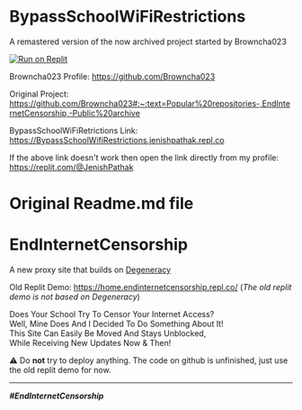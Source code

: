 # BypassSchoolWiFiRestrictions

A remastered version of the now archived project started by Browncha023

[![Run on Replit](https://raw.githubusercontent.com/BinBashBanana/deploy-buttons/master/buttons/remade/replit.svg)](https://BypassSchoolWifiRestrictions.jenishpathak.repl.co)<br>

Browncha023 Profile: https://github.com/Browncha023

Original Project: https://github.com/Browncha023#:~:text=Popular%20repositories-,EndInternetCensorship,-Public%20archive

BypassSchoolWiFiRetrictions Link: https://BypassSchoolWifiRestrictions.jenishpathak.repl.co

If the above link doesn't work then open the link directly from my profile: https://replit.com/@JenishPathak


# Original Readme.md file
# EndInternetCensorship

A new proxy site that builds on [Degeneracy](https://github.com/Degen-dev/Degeneracy)

Old Replit Demo: https://home.endinternetcensorship.repl.co/ (*The old replit demo is not based on Degeneracy*)

Does Your School Try To Censor Your Internet Access?<br>
Well, Mine Does And I Decided To Do Something About It!<br>
This Site Can Easily Be Moved And Stays Unblocked,<br>
While Receiving New Updates Now & Then!

⚠️ Do **not** try to deploy anything. The code on github is unfinished, just use the old replit demo for now.

<hr>

<i><b>#EndInternetCensorship<b><i>
